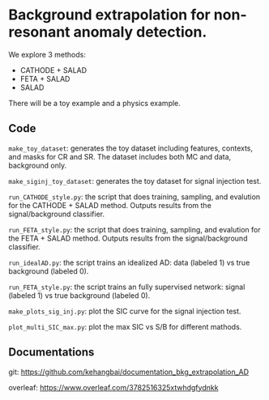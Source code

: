 # Background extrapolation for non-resonant anomaly detection.

We explore 3 methods:
- CATHODE + SALAD
- FETA + SALAD
- SALAD

There will be a toy example and a physics example.

## Code

`make_toy_dataset`: generates the toy dataset including features, contexts, and masks for CR and SR. The dataset includes both MC and data, background only.

`make_siginj_toy_dataset`: generates the toy dataset for signal injection test. 

`run_CATHODE_style.py`: the script that does training, sampling, and evalution for the CATHODE + SALAD method. Outputs results from the signal/background classifier.

`run_FETA_style.py`: the script that does training, sampling, and evalution for the FETA + SALAD method. Outputs results from the signal/background classifier.

`run_idealAD.py`: the script trains an idealized AD: data (labeled 1) vs true background (labeled 0).

`run_FETA_style.py`: the script trains an fully supervised network: signal (labeled 1) vs true background (labeled 0).

`make_plots_sig_inj.py`: plot the SIC curve for the signal injection test.

`plot_multi_SIC_max.py`: plot the max SIC vs S/B for different mathods.


## Documentations

git: https://github.com/kehangbai/documentation_bkg_extrapolation_AD

overleaf: https://www.overleaf.com/3782516325xtwhdgfydnkk 
